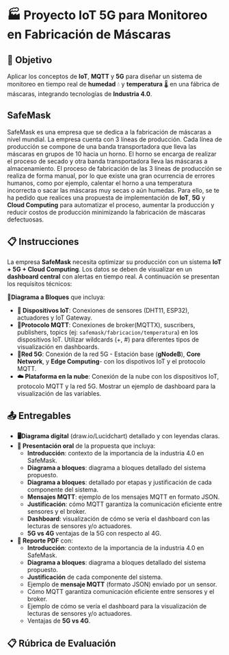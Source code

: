# 🏭 Proyecto IoT 5G para Monitoreo en Fabricación de Máscaras

## 🎯 Objetivo
Aplicar los conceptos de **IoT**, **MQTT** y **5G** para diseñar un sistema de monitoreo en tiempo real de **humedad** 💧 y **temperatura** 🌡️ en una fábrica de máscaras, integrando tecnologías de **Industria 4.0**.

## SafeMask
SafeMask es una empresa que se dedica a la fabricación de máscaras a nivel mundial. La empresa cuenta con 3 líneas de producción. Cada línea de producción se compone de una banda transportadora que lleva las máscaras en grupos de 10 hacia un horno. El horno se encarga de realizar el proceso de secado y otra banda transportadora lleva las máscaras a almacenamiento. El proceso de fabricación de las 3 líneas de producción se realiza de forma manual, por lo que existe una gran ocurrencia de errores humanos, como por ejemplo, calentar el horno a una temperatura incorrecta o sacar las máscaras muy secas o aún humedas. Para ello, se te ha pedido que realices una propuesta de implementación de **IoT**, **5G** y **Cloud Computing** para automatizar el proceso, aumentar la producción y reducir costos de producción minimizando la fabricación de máscaras defectuosas.

## 📋 Instrucciones
La empresa **SafeMask** necesita optimizar su producción con un sistema **IoT + 5G + Cloud Computing**. Los datos se deben de visualizar en un **dashboard central** con alertas en tiempo real. A continuación se presentan los requisitos técnicos:

**🔷Diagrama a Bloques** que incluya:
- **📡 Dispositivos IoT**: Conexiones de sensores (DHT11, ESP32), actuadores y IoT Gateway.
- **📶Protocolo MQTT**: Conexiones de broker(MQTTX), suscribers, publishers, topics (ej: `safemask/fabricacion/temperatura`) en los dispositivos IoT. Utilizar wildcards (+, #) para diferentes tipos de visualización en dashboards.
- **📡Red 5G**: Conexión de la red 5G - Estación base (**gNodeB**), **Core Network**, y **Edge Computing**- con los dispotivos IoT y el protocolo MQTT.
- **☁️ Plataforma en la nube**: Conexión de la nube con los dispositivos IoT, protocolo MQTT y la red 5G. Mostrar un ejemplo de dashboard para la visualización de las variables.

## **📤 Entregables**
* **🖥️Diagrama digital** (draw.io/Lucidchart) detallado y con leyendas claras.
* **🎤 Presentación oral** de la propuesta que incluya:
  - **Introducción**: contexto de la importancia de la industria 4.0 en SafeMask.
  - **Diagrama a bloques**: diagrama a bloques detallado del sistema propuesto.
  - **Diagrama a bloques**: detallado por etapas y justificación de cada componente del sistema.
  - **Mensajes MQTT**: ejemplo de los mensajes MQTT en formato JSON.
  - **Justificación**: cómo MQTT garantiza la comunicación eficiente entre sensores y el broker.
  - **Dashboard**: visualización de cómo se vería el dashboard con las lecturas de sensores y/o actuadores.
  - **5G vs 4G** ventajas de la 5G con respecto al 4G.
* **📄 Reporte PDF** con:
  - **Introducción**: contexto de la importancia de la industria 4.0 en SafeMask.
  - **Diagrama a bloques**: diagrama a bloques detallado del sistema propuesto.
  - **Justificación** de cada componente del sistema.
  - Ejemplo de **mensaje MQTT** (formato JSON) enviado por un sensor.
  - Cómo MQTT garantiza comunicación eficiente entre sensores y el broker.
  - Ejemplo de cómo se vería el dashboard para la visualización de lecturas de sensores y/o actuadores.
  - Ventajas de **5G vs 4G**.
      
## 📋 Rúbrica de Evaluación

       


